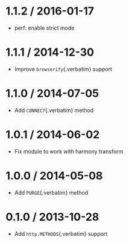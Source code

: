 # 1.1.2 / 2016-01-17

- perf: enable strict mode

# 1.1.1 / 2014-12-30

- Improve `browserify`{.verbatim} support

# 1.1.0 / 2014-07-05

- Add `CONNECT`{.verbatim} method

# 1.0.1 / 2014-06-02

- Fix module to work with harmony transform

# 1.0.0 / 2014-05-08

- Add `PURGE`{.verbatim} method

# 0.1.0 / 2013-10-28

- Add `http.METHODS`{.verbatim} support
